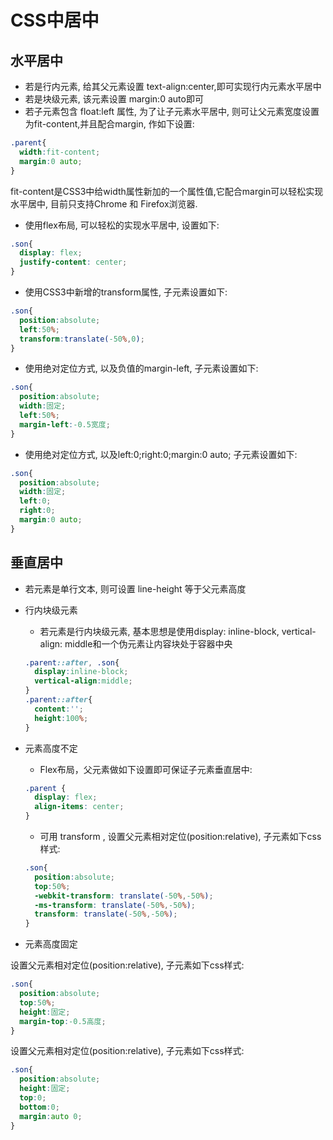 # CSS中居中

## 水平居中

+ 若是行内元素, 给其父元素设置 text-align:center,即可实现行内元素水平居中
+ 若是块级元素, 该元素设置 margin:0 auto即可
+ 若子元素包含 float:left 属性, 为了让子元素水平居中, 则可让父元素宽度设置为fit-content,并且配合margin, 作如下设置:

```css
.parent{
  width:fit-content;
  margin:0 auto;
}
```

fit-content是CSS3中给width属性新加的一个属性值,它配合margin可以轻松实现水平居中, 目前只支持Chrome 和 Firefox浏览器.

+ 使用flex布局, 可以轻松的实现水平居中, 设置如下:

```css
.son{
  display: flex;
  justify-content: center;
}
```

+ 使用CSS3中新增的transform属性, 子元素设置如下:

```css
.son{
  position:absolute;
  left:50%;
  transform:translate(-50%,0);
}
```

+ 使用绝对定位方式, 以及负值的margin-left, 子元素设置如下:

```css
.son{
  position:absolute;
  width:固定;
  left:50%;
  margin-left:-0.5宽度;
}
```

+ 使用绝对定位方式, 以及left:0;right:0;margin:0 auto; 子元素设置如下:

```css
.son{
  position:absolute;
  width:固定;
  left:0;
  right:0;
  margin:0 auto;
}
```

## 垂直居中

+ 若元素是单行文本, 则可设置 line-height 等于父元素高度
+ 行内块级元素
  + 若元素是行内块级元素, 基本思想是使用display: inline-block, vertical-align: middle和一个伪元素让内容块处于容器中央

  ```css
  .parent::after, .son{
    display:inline-block;
    vertical-align:middle;
  }
  .parent::after{
    content:'';
    height:100%;
  }
  ```

+ 元素高度不定
  + Flex布局，父元素做如下设置即可保证子元素垂直居中:

  ```css
  .parent {
    display: flex;
    align-items: center;
  }
  ```

  + 可用 transform , 设置父元素相对定位(position:relative), 子元素如下css样式:

  ```css
  .son{
    position:absolute;
    top:50%;
    -webkit-transform: translate(-50%,-50%);  
    -ms-transform: translate(-50%,-50%);
    transform: translate(-50%,-50%);
  }
  ```

+ 元素高度固定

设置父元素相对定位(position:relative), 子元素如下css样式:

```css
.son{
  position:absolute;
  top:50%;
  height:固定;
  margin-top:-0.5高度;
}
```

设置父元素相对定位(position:relative), 子元素如下css样式:

```css
.son{
  position:absolute;
  height:固定;
  top:0;
  bottom:0;
  margin:auto 0;
}
```